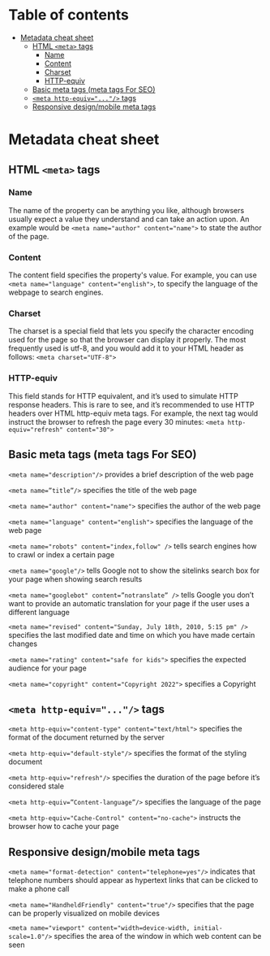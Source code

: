 # Table of contents
- [Metadata cheat sheet](#metadata-cheat-sheet)
  * [HTML `<meta>` tags](#html-meta-tags)
    + [Name](#name)
    + [Content](#content)
    + [Charset](#charset)
    + [HTTP-equiv](#http-equiv)
  * [Basic meta tags (meta tags For SEO)](#basic-meta-tags--meta-tags-for-seo-)
  * [`<meta http-equiv="..."/>` tags](#meta-http-equiv-tags)
  * [Responsive design/mobile meta tags](#responsive-designmobile-meta-tags)


# Metadata cheat sheet

## HTML `<meta>` tags

### Name

The name of the property can be anything you like, although browsers usually expect a value they understand and can take
an action upon. An example would be `<meta name="author" content="name">` to state the author of the page.

### Content

The content field specifies the property's value. For example, you can use `<meta name="language" content="english">`,
to specify the language of the webpage to search engines.

### Charset

The charset is a special field that lets you specify the character encoding used for the page so that the browser can
display it properly. The most frequently used is utf-8, and you would add it to your HTML header as
follows: `<meta charset="UTF-8">`

### HTTP-equiv

This field stands for HTTP equivalent, and it’s used to simulate HTTP response headers. This is rare to see, and it’s
recommended to use HTTP headers over HTML http-equiv meta tags. For example, the next tag would instruct the browser to
refresh the page every 30 minutes: `<meta http-equiv="refresh" content="30">`

## Basic meta tags (meta tags For SEO)

`<meta name="description"/>` provides a brief description of the web page

`<meta name=”title”/>` specifies the title of the web page

`<meta name="author" content="name">` specifies the author of the web page

`<meta name="language" content="english">` specifies the language of the web page

`<meta name="robots" content="index,follow" />` tells search engines how to crawl or index a certain page

`<meta name="google"/>` tells Google not to show the sitelinks search box for your page when showing search results

`<meta name="googlebot" content=”notranslate” />` tells Google you don’t want to provide an automatic translation for
your page if the user uses a different language

`<meta name="revised" content="Sunday, July 18th, 2010, 5:15 pm" />` specifies the last modified date and time on which
you have made certain changes

`<meta name="rating" content="safe for kids">` specifies the expected audience for your page

`<meta name="copyright" content="Copyright 2022">` specifies a Copyright

## `<meta http-equiv="..."/>` tags

`<meta http-equiv="content-type" content="text/html">` specifies the format of the document returned by the server

`<meta http-equiv="default-style"/>`  specifies the format of the styling document

`<meta http-equiv="refresh"/>` specifies the duration of the page before it’s considered stale

`<meta http-equiv=”Content-language”/>` specifies the language of the page

`<meta http-equiv="Cache-Control" content="no-cache">` instructs the browser how to cache your page

## Responsive design/mobile meta tags

`<meta name="format-detection" content="telephone=yes"/>` indicates that telephone numbers should appear as hypertext
links that can be clicked to make a phone call

`<meta name="HandheldFriendly" content="true"/>` specifies that the page can be properly visualized on mobile devices

`<meta name="viewport" content="width=device-width, initial-scale=1.0"/>` specifies the area of the window in which web
content can be seen